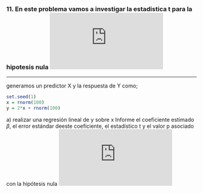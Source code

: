 ### 11. En este problema vamos a investigar la estadistica t para la hipotesis nula ![equation](http://latex.codecogs.com/gif.latex?Concentration%3D%5Cfrac%7BTotalTemplate%7D%7BTotalVolume%7D)
---
generamos un predictor X y la respuesta de Y como;
```r
set.seed(1)
x = rnorm(100)
y = 2*x + rnorm(100)
``` 
a) realizar una regresión lineal de y sobre x Informe el coeficiente estimado $\beta$, el error estándar deeste coeficiente, el estadístico t y el valor p asociado con la hipótesis nula ![equation](http://latex.codecogs.com/gif.latex?Concentration%3D%5Cfrac%7BTotalTemplate%7D%7BTotalVolume%7D)
